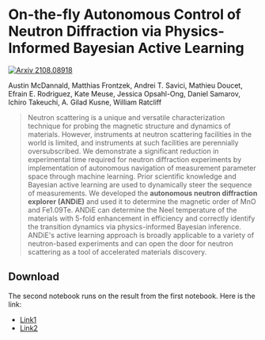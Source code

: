 # On-the-fly Autonomous Control of Neutron Diffraction via Physics-Informed Bayesian Active Learning
[![Arxiv 2108.08918](https://img.shields.io/badge/Arxiv-2108.08918-green.svg)](https://arxiv.org/abs/2108.08918)


Austin McDannald, Matthias Frontzek, Andrei T. Savici, Mathieu Doucet, Efrain E. Rodriguez, Kate Meuse, Jessica Opsahl-Ong, Daniel Samarov, Ichiro Takeuchi, A. Gilad Kusne, William Ratcliff 

> Neutron scattering is a unique and versatile characterization technique for probing the magnetic structure and dynamics of materials. However, instruments at neutron scattering facilities in the world is limited, and instruments at such facilities are perennially oversubscribed. We demonstrate a significant reduction in experimental time required for neutron diffraction experiments by implementation of autonomous navigation of measurement parameter space through machine learning. Prior scientific knowledge and Bayesian active learning are used to dynamically steer the sequence of measurements. We developed the **autonomous neutron diffraction explorer (ANDiE)** and used it to determine the magnetic order of MnO and Fe1.09Te. ANDiE can determine the Neel temperature of the materials with 5-fold enhancement in efficiency and correctly identify the transition dynamics via physics-informed Bayesian inference. ANDiE's active learning approach is broadly applicable to a variety of neutron-based experiments and can open the door for neutron scattering as a tool of accelerated materials discovery.

## Download
The second notebook runs on the result from the first notebook. Here is the link: 
* [Link1](url)
* [Link2](url)

